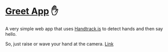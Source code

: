 # [Greet App](https://greetapp.netlify.app/) ✋

A very simple web app that uses [Handtrack.js](https://github.com/victordibia/handtrack.js/) to detect hands and then say hello.

So, just raise or wave your hand at the camera. [Link](https://greetapp.netlify.com)
